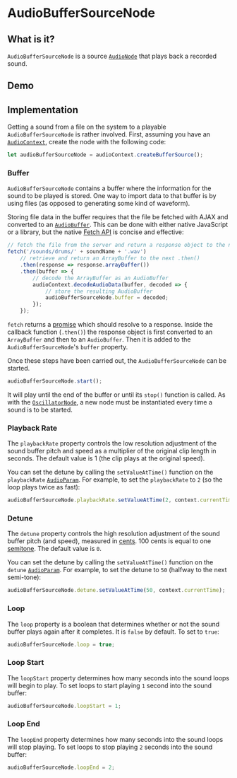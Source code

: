 # AudioBufferSourceNode

## What is it?

`AudioBufferSourceNode` is a source [`AudioNode`](audio-node) that plays back a recorded sound.

## Demo

<audio-demo>
    <template>
        <div>
            <button onclick="playDrums(0)">Hi-hat</button>
            <button onclick="playDrums(1)">Kick</button>
            <button onclick="playDrums(2)">Snare</button>
            <button onclick="stop()">Stop</button>
        </div>
        <div>
            Playback rate: <input type="range" min="-100" max="100" value="0" oninput="changePlaybackRate(value)">
        </div>
        <div>
            Detune: <input type="range" min="-100" max="100" value="0" oninput="changeDetune(value)">
        </div>
        <div>
            <button onclick="toggleLoop()">Toggle Loop</button>
        </div>
        <div>
            Loop start: <input type="range" min="0" max="100" value="0" oninput="changeLoopStart(value)">
        </div>
        <div>
            Loop end: <input type="range" min="0" max="1000" value="0" oninput="changeLoopEnd(value)">
        </div>
        <script>
            const audioBufferSourceNodeContext = new AudioContext();
            const drumKitSoundNames = [
                'hi-hat',
                'kick',
                'snare'
            ];
            const settings = {
                detune: 0,
                loop: false,
                loopStart: 0,
                loopEnd: 100,
                playbackRate: 1
            }
            const drumKitBuffers = [];
            // loop through the sounds we want to import
            for(let soundName of drumKitSoundNames) {
                // fetch them from the file system
                fetch('/sounds/drums/' + soundName + '.wav')
                    // when we get the asynchronous response, convert to an ArrayBuffer
                    .then(response => response.arrayBuffer())
                    .then(buffer => {
                        // decode the ArrayBuffer as an AudioBuffer
                        audioBufferSourceNodeContext.decodeAudioData(buffer, decoded => {
                            // push the resulting sound to an array
                            drumKitBuffers.push(decoded);
                        });
                    });
            }
            let audioBufferSourceNode;
            const playDrums = (index) => {
                // allow the user to play sound
                audioBufferSourceNodeContext.resume();
                if(audioBufferSourceNode) audioBufferSourceNode.stop();
                // create a new AudioBufferSourceNode
                audioBufferSourceNode = audioBufferSourceNodeContext.createBufferSource();
                // set the buffer to the appropriate index
                audioBufferSourceNode.buffer = drumKitBuffers[index];
                // connect the buffer node to the destination
                audioBufferSourceNode.connect(audioBufferSourceNodeContext.destination);
                // set the detune value
                audioBufferSourceNode.detune.setValueAtTime(settings.detune, audioBufferSourceNodeContext.currentTime);
                // set whether or not the node loops
                audioBufferSourceNode.loop = settings.loop;
                // set loop start and end
                audioBufferSourceNode.loopStart = settings.loopStart;
                audioBufferSourceNode.loopEnd = settings.loopEnd;
                // set playback rate
                audioBufferSourceNode.playbackRate.setValueAtTime(settings.playbackRate, audioBufferSourceNodeContext.currentTime);
                // start playing the sound
                audioBufferSourceNode.start();
            }
            const stop = () => {
                if(audioBufferSourceNode) audioBufferSourceNode.stop();
            }
            const changePlaybackRate = (playbackRate) => {
                settings.playbackRate = Math.pow(10, playbackRate / 100);
                audioBufferSourceNode.playbackRate.setValueAtTime(settings.playbackRate, audioBufferSourceNodeContext.currentTime);
            }
            const changeDetune = (detune) => {
                settings.detune = detune;
                audioBufferSourceNode.detune.setValueAtTime(detune, audioBufferSourceNodeContext.currentTime);
            }
            const toggleLoop = () => {
                settings.loop = !settings.loop;
                audioBufferSourceNode.loop = settings.loop;
            }
            const changeLoopStart = (loopStart) => {
                settings.loopStart = loopStart / 1000;
                audioBufferSourceNode.loopStart = loopStart;
            }
            const changeLoopEnd = (loopEnd) => {
                settings.loopEnd = loopEnd / 1000;
                audioBufferSourceNode.loopEnd = loopEnd;
            }
        </script>
    </template>
</audio-demo>

## Implementation

Getting a sound from a file on the system to a playable `AudioBufferSourceNode` is rather involved.  First, assuming you have an [`AudioContext`](audio-context), create the node with the following code:

```javascript
let audioBufferSourceNode = audioContext.createBufferSource();
```

### Buffer

`AudioBufferSourceNode` contains a buffer where the information for the sound to be played is stored.  One way to import data to that buffer is by using files (as opposed to generating some kind of waveform).

Storing file data in the buffer requires that the file be fetched with AJAX and converted to an [`AudioBuffer`](audio-buffer).  This can be done with either native JavaScript or a library, but the native [Fetch API](https://developer.mozilla.org/en-US/docs/Web/API/Fetch_API) is concise and effective:

```javascript
// fetch the file from the server and return a response object to the next .then()
fetch('/sounds/drums/' + soundName + '.wav')
    // retrieve and return an ArrayBuffer to the next .then()
    .then(response => response.arrayBuffer())
    .then(buffer => {
        // decode the ArrayBuffer as an AudioBuffer
        audioContext.decodeAudioData(buffer, decoded => {
            // store the resulting AudioBuffer
            audioBufferSourceNode.buffer = decoded;
        });
    });
```

`fetch` returns a [promise](https://developer.mozilla.org/en-US/docs/Web/JavaScript/Guide/Using_promises) which should resolve to a response.  Inside the callback function (`.then()`) the response object is first converted to an `ArrayBuffer` and then to an `AudioBuffer`.  Then it is added to the `AudioBufferSourceNode`'s `buffer` property.

Once these steps have been carried out, the `AudioBufferSourceNode` can be started.

```javascript
audioBufferSourceNode.start();
```

It will play until the end of the buffer or until its `stop()` function is called.  As with the [`OscillatorNode`](oscillator-node), a new node must be instantiated every time a sound is to be started.

### Playback Rate

The `playbackRate` property controls the low resolution adjustment of the sound buffer pitch and speed as a multiplier of the original clip length in seconds.  The default value is 1 (the clip plays at the original speed).

You can set the detune by calling the `setValueAtTime()` function on the `playbackRate` [`AudioParam`](./audio-params).  For example, to set the `playbackRate` to `2` (so the loop plays twice as fast):


```javascript
audioBufferSourceNode.playbackRate.setValueAtTime(2, context.currentTime);
```

### Detune

The `detune` property controls the high resolution adjustment of the sound buffer pitch (and speed), measured in [cents][1].  100 cents is equal to one [semitone](https://en.wikipedia.org/wiki/Semitone).  The default value is `0`.

[1]: https://en.wikipedia.org/wiki/Cent_(music)

You can set the detune by calling the `setValueAtTime()` function on the `detune` [`AudioParam`](./audio-params).  For example, to set the detune to `50` (halfway to the next semi-tone):

```javascript
audioBufferSourceNode.detune.setValueAtTime(50, context.currentTime);
```

### Loop

The `loop` property is a boolean that determines whether or not the sound buffer plays again after it completes.  It is `false` by default.  To set to `true`:

```javascript
audioBufferSourceNode.loop = true;
```

### Loop Start

The `loopStart` property determines how many seconds into the sound loops will begin to play.  To set loops to start playing `1` second into the sound buffer:

```javascript
audioBufferSourceNode.loopStart = 1;
```

### Loop End

The `loopEnd` property determines how many seconds into the sound loops will stop playing.  To set loops to stop playing `2` seconds into the sound buffer:

```javascript
audioBufferSourceNode.loopEnd = 2;
```
